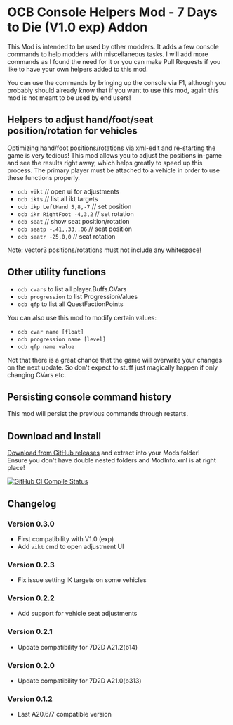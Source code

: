 # OCB Console Helpers Mod - 7 Days to Die (V1.0 exp) Addon

This Mod is intended to be used by other modders. It adds a few console
commands to help modders with miscellaneous tasks. I will add more commands
as I found the need for it or you can make Pull Requests if you like to have
your own helpers added to this mod.

You can use the commands by bringing up the console via F1, although you
probably should already know that if you want to use this mod, again this
mod is not meant to be used by end users!

## Helpers to adjust hand/foot/seat position/rotation for vehicles

Optimizing hand/foot positions/rotations via xml-edit and re-starting
the game is very tedious! This mod allows you to adjust the positions
in-game and see the results right away, which helps greatly to speed
up this process. The primary player must be attached to a vehicle in
order to use these functions properly.

- `ocb vikt` // open ui for adjustments
- `ocb ikts` // list all ikt targets
- `ocb ikp LeftHand 5,8,-7` // set position
- `ocb ikr RightFoot -4,3,2` // set rotation
- `ocb seat` // show seat position/rotation
- `ocb seatp -.41,.33,.06` // seat position
- `ocb seatr -25,0,0` // seat rotation

Note: vector3 positions/rotations must not include any whitespace!

## Other utility functions

- `ocb cvars` to list all player.Buffs.CVars
- `ocb progression` to list ProgressionValues 
- `ocb qfp` to list all QuestFactionPoints

You can also use this mod to modify certain values:

- `ocb cvar name [float]`
- `ocb progression name [level]`
- `ocb qfp name value`

Not that there is a great chance that the game will overwrite
your changes on the next update. So don't expect to stuff just
magically happen if only changing CVars etc.

## Persisting console command history

This mod will persist the previous commands through restarts.

## Download and Install

[Download from GitHub releases][1] and extract into your Mods folder!  
Ensure you don't have double nested folders and ModInfo.xml is at right place!

[![GitHub CI Compile Status][3]][2]

## Changelog

### Version 0.3.0

- First compatibility with V1.0 (exp)
- Add `vikt` cmd to open adjustment UI

### Version 0.2.3

- Fix issue setting IK targets on some vehicles

### Version 0.2.2

- Add support for vehicle seat adjustments

### Version 0.2.1

- Update compatibility for 7D2D A21.2(b14)

### Version 0.2.0

- Update compatibility for 7D2D A21.0(b313)

### Version 0.1.2

- Last A20.6/7 compatible version

[1]: https://github.com/OCB7D2D/OcbConsoleHelpers/releases
[2]: https://github.com/OCB7D2D/OcbConsoleHelpers/actions/workflows/ci.yml
[3]: https://github.com/OCB7D2D/OcbConsoleHelpers/actions/workflows/ci.yml/badge.svg

